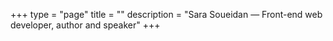 +++
type = "page"
title = ""
description = "Sara Soueidan — Front-end web developer, author and speaker"
+++
